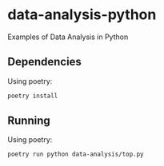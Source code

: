 # data-analysis-python
Examples of Data Analysis in Python

## Dependencies

Using poetry:

```bash
poetry install
```

## Running

Using poetry:

```bash
poetry run python data-analysis/top.py
```